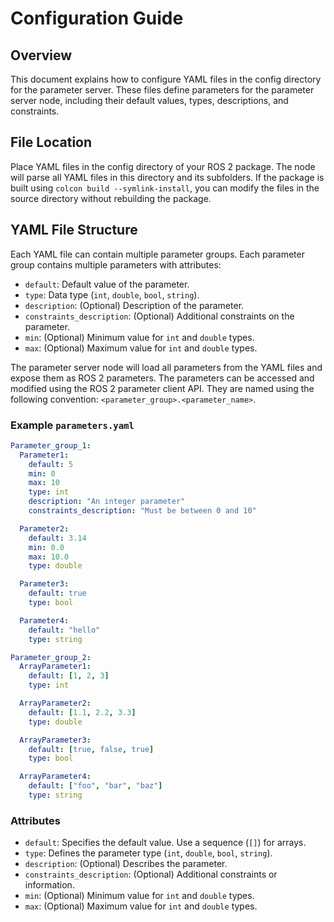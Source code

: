 # Configuration Guide

## Overview

This document explains how to configure YAML files in the config directory for the parameter server. These files define parameters for the parameter server node, including their default values, types, descriptions, and constraints.

## File Location

Place YAML files in the config directory of your ROS 2 package. The node will parse all YAML files in this directory and its subfolders. If the package is built using `colcon build --symlink-install`, you can modify the files in the source directory without rebuilding the package.

## YAML File Structure

Each YAML file can contain multiple parameter groups. Each parameter group contains multiple parameters with attributes:

- `default`: Default value of the parameter.
- `type`: Data type (`int`, `double`, `bool`, `string`).
- `description`: (Optional) Description of the parameter.
- `constraints_description`: (Optional) Additional constraints on the parameter.
- `min`: (Optional) Minimum value for `int` and `double` types.
- `max`: (Optional) Maximum value for `int` and `double` types.

The parameter server node will load all parameters from the YAML files and expose them as ROS 2 parameters. The parameters can be accessed and modified using the ROS 2 parameter client API. They are named using the following convention: `<parameter_group>.<parameter_name>`.

### Example `parameters.yaml`

```yaml
Parameter_group_1:
  Parameter1:
    default: 5
    min: 0
    max: 10
    type: int
    description: "An integer parameter"
    constraints_description: "Must be between 0 and 10"

  Parameter2:
    default: 3.14
    min: 0.0
    max: 10.0
    type: double

  Parameter3:
    default: true
    type: bool

  Parameter4:
    default: "hello"
    type: string

Parameter_group_2:
  ArrayParameter1:
    default: [1, 2, 3]
    type: int

  ArrayParameter2:
    default: [1.1, 2.2, 3.3]
    type: double

  ArrayParameter3:
    default: [true, false, true]
    type: bool

  ArrayParameter4:
    default: ["foo", "bar", "baz"]
    type: string
```

### Attributes

- `default`: Specifies the default value. Use a sequence (`[]`) for arrays.
- `type`: Defines the parameter type (`int`, `double`, `bool`, `string`).
- `description`: (Optional) Describes the parameter.
- `constraints_description`: (Optional) Additional constraints or information.
- `min`: (Optional) Minimum value for `int` and `double` types.
- `max`: (Optional) Maximum value for `int` and `double` types.
